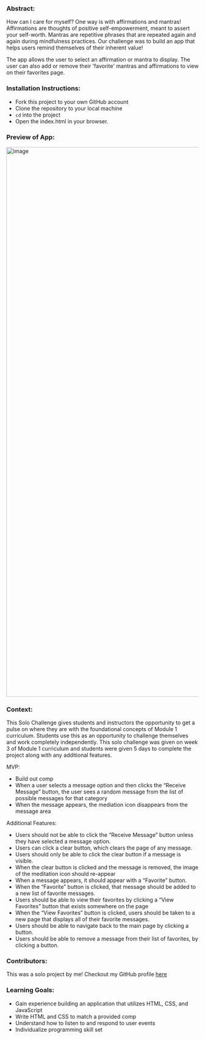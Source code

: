 ### Abstract:
How can I care for myself? One way is with affirmations and mantras!
Affirmations are thoughts of positive self-empowerment, meant to assert your self-worth.
Mantras are repetitive phrases that are repeated again and again during mindfulness practices. Our challenge was to build an app that helps users remind themselves of their inherent value!

The app allows the user to select an affirmation or mantra to display. The user can also add or remove their 'favorite' mantras and affirmations to view on their favorites page. 

### Installation Instructions:
- Fork this project to your own GitHub account
- Clone the repository to your local machine
- `cd` into the project
- Open the index.html in your browser.

### Preview of App:
<img width="1440" alt="image" src="https://github.com/rickytrandev/self-care-center/assets/105529508/58d29be4-7f43-4a83-ac8b-4ca74766ac85">


### Context:
This Solo Challenge gives students and instructors the opportunity to get a pulse on where they are with the foundational concepts of Module 1 curriculum. Students use this as an opportunity to challenge themselves and work completely independently. This solo challenge was given on week 3 of Module 1 curriculum and students were given 5 days to complete the project along with any additional features. 

MVP: 
- Build out comp
- When a user selects a message option and then clicks the “Receive Message” button, the user sees a random message from the list of possible messages for that category
- When the message appears, the mediation icon disappears from the message area

  
Additional Features:
- Users should not be able to click the “Receive Message” button unless they have selected a message option.
- Users can click a clear button, which clears the page of any message.
- Users should only be able to click the clear button if a message is visible.
- When the clear button is clicked and the message is removed, the image of the meditation icon should re-appear
- When a message appears, it should appear with a “Favorite” button.
- When the “Favorite” button is clicked, that message should be added to a new list of favorite messages.
- Users should be able to view their favorites by clicking a “View Favorites” button that exists somewhere on the page
- When the “View Favorites” button is clicked, users should be taken to a new page that displays all of their favorite messages.
- Users should be able to navigate back to the main page by clicking a button.
- Users should be able to remove a message from their list of favorites, by clicking a button.

### Contributors:
This was a solo project by me! Checkout my GitHub profile [here](https://github.com/rickytrandev)

### Learning Goals:
- Gain experience building an application that utilizes HTML, CSS, and JavaScript
- Write HTML and CSS to match a provided comp
- Understand how to listen to and respond to user events
- Individualize programming skill set
